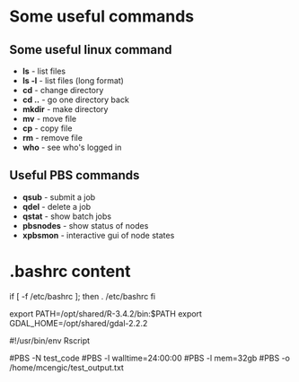 # Some useful commands
## Some useful linux command
  - **ls** - list files
  - **ls -l** - list files (long format)
  - **cd** - change directory
  - **cd ..** - go one directory back
  - **mkdir** - make directory 
  - **mv** - move file
  - **cp** - copy file
  - **rm** - remove file
  - **who** - see who's logged in
  
## Useful PBS commands
  - **qsub** - submit a job
  - **qdel** - delete a job
  - **qstat** - show batch jobs
  - **pbsnodes** - show status of nodes
  - **xpbsmon** - interactive gui of node states
  
# .bashrc content
if [ -f /etc/bashrc ]; then
	. /etc/bashrc
fi

export PATH=/opt/shared/R-3.4.2/bin:$PATH
export GDAL_HOME=/opt/shared/gdal-2.2.2

#!/usr/bin/env Rscript

#PBS -N test_code
#PBS -l walltime=24:00:00
#PBS -l mem=32gb
#PBS -o /home/mcengic/test_output.txt

